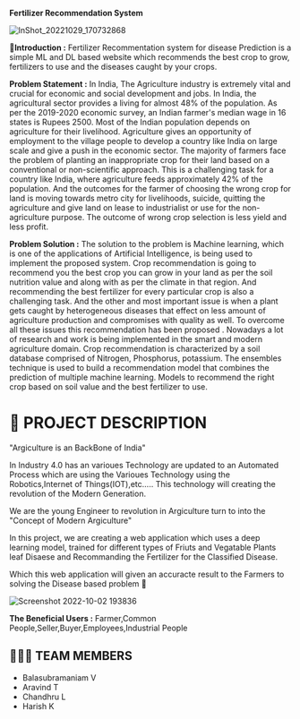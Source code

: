 **Fertilizer Recommendation System**

![InShot_20221029_170732868](https://user-images.githubusercontent.com/67773609/198829367-2e585260-a3ce-4e99-b2af-db2f54b567b1.gif)


**🌱Introduction :**
Fertilizer Recommentation system for disease Prediction is a simple ML and DL based website which recommends the best crop to grow, fertilizers to use and the diseases caught by your crops.

**Problem Statement :**
In India, The Agriculture industry is extremely vital and crucial for economic and social development and jobs. In India, the agricultural sector provides a living for almost 48% of the population. As per the 2019-2020 economic survey, an Indian farmer's median wage in 16 states is Rupees 2500. Most of the Indian population depends on agriculture for their livelihood. Agriculture gives an opportunity of employment to the village people to develop a country like India on large scale and give a push in the economic sector. The majority of farmers face the problem of planting an inappropriate crop for their land based on a conventional or non-scientific approach. This is a challenging task for a country like India, where agriculture feeds approximately 42% of the population. And the outcomes for the farmer of choosing the wrong crop for land is moving towards metro city for livelihoods, suicide, quitting the agriculture and give land on lease to industrialist or use for the non-agriculture purpose. The outcome of wrong crop selection is less yield and less profit.

**Problem Solution :**
The solution to the problem is Machine learning, which is one of the applications of Artificial Intelligence, is being used to implement the proposed system. Crop recommendation is going to recommend you the best crop you can grow in your land as per the soil nutrition value and along with as per the climate in that region. And recommending the best fertilizer for every particular crop is also a challenging task. And the other and most important issue is when a plant gets caught by heterogeneous diseases that effect on less amount of agriculture production and compromises with quality as well. To overcome all these issues this recommendation has been proposed . Nowadays a lot of research and work is being implemented in the smart and modern agriculture domain. Crop recommendation is characterized by a soil database comprised of Nitrogen, Phosphorus, potassium. The ensembles technique is used to build a recommendation model that combines the prediction of multiple machine learning. Models to recommend the right crop based on soil value and the best fertilizer to use.


# 📒 PROJECT DESCRIPTION

"Argiculture is an BackBone of India"

In Industry 4.0 has an varioues Technology are updated to an Automated Process which are using the Varioues Technology using the Robotics,Internet of Things(IOT),etc..... This technology will creating the revolution of the Modern Generation.

We are the young Engineer to revolution in Argiculture turn to into the "Concept of Modern Argiculture"


In this project, we are creating a web application which uses a deep learning model, trained for different types of Friuts and Vegatable Plants leaf Disaese and Recommanding the Fertilizer for the Classified Disease.

Which this web application will given an accuracte result to the Farmers to solving the Disease based problem 🍂


![Screenshot 2022-10-02 193836](https://user-images.githubusercontent.com/67773609/193458384-35b24d96-fe6e-4a52-8276-9349c2f1d745.png)

**The Beneficial Users :**
Farmer,Common People,Seller,Buyer,Employees,Industrial People

## 🧑🏻‍🦰 TEAM MEMBERS

- Balasubramaniam V
- Aravind T
- Chandhru L
- Harish K

